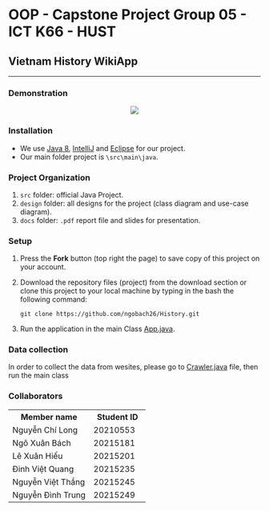 # OOP - Capstone Project Group 05 - ICT K66 - HUST
## Vietnam History WikiApp
---
### Demonstration

<p align="center">
  <img src="https://github.com/ngobach26/History/blob/main/src/main/resources/img/demo.png" />
</p>

### Installation
- We use [Java 8](https://www.oracle.com/java/technologies/javase/javase8-archive-downloads.html), [IntelliJ](https://vi.wikipedia.org/wiki/IntelliJ_IDEA) and [Eclipse](https://www.eclipse.org/) for our project.
- Our main folder project is `\src\main\java`.

### Project Organization
1. `src` folder: official Java Project.
2. `design` folder: all designs for the project (class diagram and use-case diagram).
3. `docs` folder: `.pdf` report file and slides for presentation.

### Setup
1. Press the **Fork** button (top right the page) to save copy of this project on your account.
2. Download the repository files (project) from the download section or clone this project to your local machine by typing in the bash the following command:

       git clone https://github.com/ngobach26/History.git
3. Run the application in the main Class [App.java](/src/main/java/main/App.java).
### Data collection 
In order to collect the data from wesites, please go to [Crawler.java](/src/main/java/crawler/Crawler.java) file, then run the main class 
### Collaborators
<table>
    <tbody>
        <tr>
            <th align="center">Member name</th>
            <th align="center">Student ID</th>
        </tr>
        <tr>
            <td>Nguyễn Chí Long</td>
            <td align="center"> 20210553&nbsp;&nbsp;&nbsp;</td>
      </td>
        </tr>
        <tr>
            <td>Ngô Xuân Bách</td>
            <td align="center"> 20215181&nbsp;&nbsp;&nbsp;</td>
        </tr>
        <tr>
            <td>Lê Xuân Hiếu</td>
            <td align="center"> 20215201&nbsp;&nbsp;&nbsp;</td>
        </tr>
        <tr>
            <td>Đinh Việt Quang</td>
            <td align="center"> 20215235&nbsp;&nbsp;&nbsp;</td>
        </tr>
        <tr>
            <td>Nguyễn Việt Thắng</td>
            <td align="center"> 20215245&nbsp;&nbsp;&nbsp;</td>
        </tr>
        <tr>
            <td>Nguyễn Đình Trung</td>
            <td align="center"> 20215249&nbsp;&nbsp;&nbsp;</td>
        </tr>
    </tbody>
</table>
